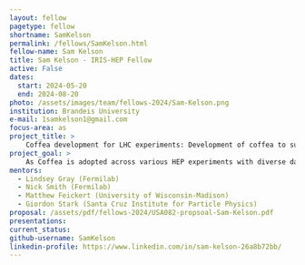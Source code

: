 ```yaml
---
layout: fellow
pagetype: fellow
shortname: SamKelson
permalink: /fellows/SamKelson.html
fellow-name: Sam Kelson
title: Sam Kelson - IRIS-HEP Fellow
active: False
dates:
  start: 2024-05-20
  end: 2024-08-20
photo: /assets/images/team/fellows-2024/Sam-Kelson.png
institution: Brandeis University
e-mail: 1samkelson1@gmail.com
focus-area: as
project_title: >
    Coffea development for LHC experiments: Development of coffea to support multiple LHC experiment analysis workflows.
project_goal: >
    As Coffea is adopted across various HEP experiments with diverse data formats, maintaining user-friendly and performant experiment-specific schemas becomes complex. This project aims to enhance developer and user experience with Coffea schemas by updating and validating the ATLAS-specific PHYSLITE schema.
mentors:
  - Lindsey Gray (Fermilab)
  - Nick Smith (Fermilab)
  - Matthew Feickert (University of Wisconsin-Madison)
  - Giordon Stark (Santa Cruz Institute for Particle Physics)
proposal: /assets/pdf/fellows-2024/USA082-propsoal-Sam-Kelson.pdf
presentations:
current_status:
github-username: SamKelson
linkedin-profile: https://www.linkedin.com/in/sam-kelson-26a8b72bb/
---
```

